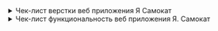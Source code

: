 <details>
<summary>Чек-лист верстки веб приложения Я Самокат</summary>
  
![Checkone](https://i.ibb.co/FBKnPdJ/image.jpg)
</details>
<details>
<summary>Чек-лист функциональность веб приложения Я. Самокат</summary>
  
![Checkone](https://i.ibb.co/FBKnPdJ/image.jpg)
</details>
